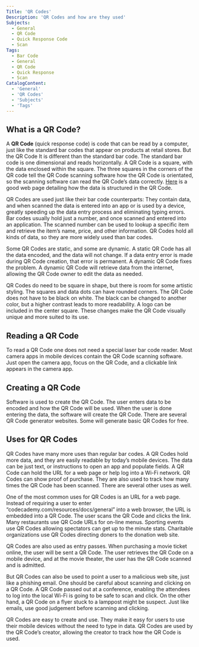 ```yaml
---
Title: 'QR Codes'
Description: 'QR Codes and how are they used'
Subjects:
  - General
  - QR Code
  - Quick Response Code
  - Scan
Tags:
  - Bar Code
  - General
  - QR Code
  - Quick Response
  - Scan
CatalogContent:
  - 'General'
  - 'QR Codes'
  - 'Subjects'
  - 'Tags'
---
```


## What is a QR Code?

A **QR Code** (quick response code) is code that can be read by a computer, just like the standard bar codes that appear on products at retail stores. But the QR Code It is different than the standard bar code. The standard bar code is one dimensional and reads horizontally. A QR Code is a square, with the data enclosed within the square. The three squares in the corners of the QR code tell the QR Code scanning software how the QR Code is orientated, so the scanning software can read the QR Code’s data correctly. [Here](https://www.qr-code-generator.com/qr-code-marketing/qr-codes-basics/) is a good web page detailing how the data is structured in the QR Code.  

QR Codes are used just like their bar code counterparts: They contain data, and when scanned the data is entered into an app or is used by a device, greatly speeding up the data entry process and eliminating typing errors. Bar codes usually hold just a number, and once scanned and entered into an application. The scanned number can be used to lookup a specific item and retrieve the item’s name, price, and other information. QR Codes hold all kinds of data, so they are more widely used than bar codes.

Some QR Codes are static, and some are dynamic. A static QR Code has all the data encoded, and the data will not change. If a data entry error is made during QR Code creation, that error is permanent. A dynamic QR Code fixes the problem. A dynamic QR Code will retrieve data from the internet, allowing the QR Code owner to edit the data as needed.

QR Codes do need to be square in shape, but there is room for some artistic styling. The squares and data dots can have rounded corners. The QR Code does not have to be black on white. The black can be changed to another color, but a higher contrast leads to more readability. A logo can be included in the center square. These changes make the QR Code visually unique and more suited to its use.

## Reading a QR Code

To read a QR Code one does not need a special laser bar code reader. Most camera apps in mobile devices contain the QR Code scanning software. Just open the camera app, focus on the QR Code, and a clickable link appears in the camera app.

## Creating a QR Code

Software is used to create the QR Code. The user enters data to be encoded and how the QR Code will be used. When the user is done entering the data, the software will create the QR Code. There are several QR Code generator websites. Some will generate basic QR Codes for free.

## Uses for QR Codes

QR Codes have many more uses than regular bar codes. A QR Codes hold more data, and they are easily readable by today’s mobile devices. The data can be just text, or instructions to open an app and populate fields. A QR Code can hold the URL for a web page or help log into a Wi-Fi network. QR Codes can show proof of purchase.  They are also used to track how many times the QR Code has been scanned. There are several other uses as well. 

One of the most common uses for QR Codes is an URL for a web page. Instead of requiring a user to enter “codecademy.com/resources/docs/general” into a web browser, the URL is embedded into a QR Code. The user scans the QR Code and clicks the link. Many restaurants use QR Code URLs for on-line menus. Sporting events use QR Codes allowing spectators can get up to the minute stats. Charitable organizations use QR Codes directing doners to the donation web site.

QR Codes are also used as entry passes. When purchasing a movie ticket online, the user will be sent a QR Code. The user retrieves the QR Code on a mobile device, and at the movie theater, the user has the QR Code scanned and is admitted.

But QR Codes can also be used to point a user to a malicious web site, just like a phishing email. One should be careful about scanning and clicking on a QR Code. A QR Code passed out at a conference, enabling the attendees to log into the local Wi-Fi is going to be safe to scan and click. On the other hand, a QR Code on a flyer stuck to a lamppost might be suspect. Just like emails, use good judgement before scanning and clicking.

QR Codes are easy to create and use. They make it easy for users to use their mobile devices without the need to type in data. QR Codes are used by the QR Code’s creator, allowing the creator to track how the QR Code is used.